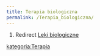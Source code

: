 ```yaml
---
title: Terapia biologiczna
permalink: /Terapia_biologiczna/
---
```


1.  Redirect [Leki biologiczne](/Leki_biologiczne "wikilink")

[kategoria:Terapia](/kategoria:Terapia "wikilink")